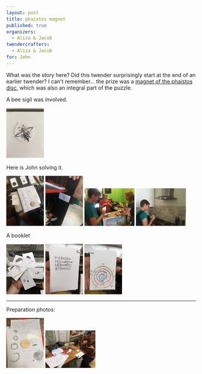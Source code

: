 ```yaml
---
layout: post
title: phaistos magnet
published: true 
organizers: 
  - Aliza & Jacob
twendercrafters:
  - Aliza & Jacob
for: John
---
```


What was the story here?  Did this twender surprisingly start at the end of an earlier twender? I can't remember... the prize was a [magnet of the phaistos disc](phaistos.jpg), which was also an integral part of the puzzle.

A bee sigil was involved.

<a  href="bee-sigil.jpg"><img src="bee-sigil.jpg" width="100"/></a>


Here is John solving it.

<a  href="solving1.jpg"><img src="solving1.jpg" width="100"/></a>
<a  href="solving2.jpg"><img src="solving2.jpg" width="100"/></a>
<a  href="solving3.jpg"><img src="solving3.jpg" height="100"/></a>
<a  href="solving4.jpg"><img src="solving4.jpg" height="100"/></a>

A booklet 

<a  href="booklet1.jpg"><img src="booklet1.jpg" width="100"/></a>
<a  href="booklet2.jpg"><img src="booklet2.jpg" width="100"/></a>
<a  href="booklet3.jpg"><img src="booklet3.jpg" width="100"/></a>

---------

Preparation photos:

<a  href="prep1.jpg"><img src="prep1.jpg" width="100"/></a>
<a  href="prep2.jpg"><img src="prep2.jpg" height="100"/></a>
